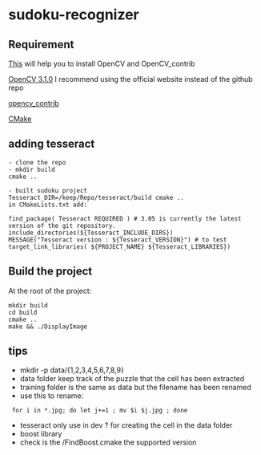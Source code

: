 # sudoku-recognizer

## Requirement

[This](http://docs.opencv.org/3.1.0/df/d65/tutorial_table_of_content_introduction.html) will help you to install OpenCV and OpenCV_contrib

[OpenCV 3.1.0](http://opencv.org/downloads.html) I recommend using the official website instead of the github repo

[opencv_contrib](https://github.com/opencv/opencv_contrib/releases/tag/3.1.0)

[CMake](https://cmake.org/)



## adding tesseract
```
- clone the repo
- mkdir build
cmake ..

- built sudoku project
Tesseract_DIR=/keep/Repo/tesseract/build cmake ..
in CMakeLists.txt add:

find_package( Tesseract REQUIRED ) # 3.05 is currently the latest version of the git repository.
include_directories(${Tesseract_INCLUDE_DIRS})
MESSAGE("Tesseract version : ${Tesseract_VERSION}") # to test
target_link_libraries( ${PROJECT_NAME} ${Tesseract_LIBRARIES})
```

## Build the project

At the root of the project:
```
mkdir build
cd build
cmake ..
make && ./DisplayImage
```

## tips
* mkdir -p data/{1,2,3,4,5,6,7,8,9}
* data folder keep track of the puzzle that the cell has been extracted
* training folder is the same as data but the filename has been renamed
* use this to rename:
```
 for i in *.jpg; do let j+=1 ; mv $i $j.jpg ; done
```
* tesseract only use in dev ? for creating the cell in the data folder
* boost library
 * check is the /FindBoost.cmake the supported version